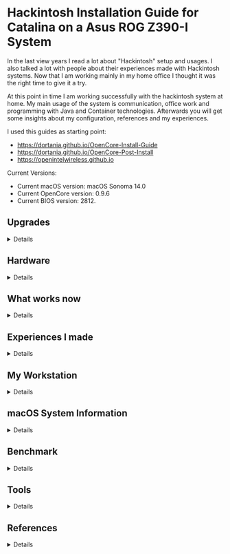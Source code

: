 # Hackintosh Installation Guide for Catalina on a Asus ROG Z390-I System

In the last view years I read a lot about "Hackintosh" setup and usages. I also talked a lot with people about their experiences made with Hackintosh systems. Now that I am working mainly in my home office I thought it was the right time to give it a try.

At this point in time I am working successfully with the hackintosh system at home. My main usage of the system is communication, office work and programming with Java and Container technologies.
Afterwards you will get some insights about my configuration, references and my experiences.

I used this guides as starting point:

- https://dortania.github.io/OpenCore-Install-Guide
- https://dortania.github.io/OpenCore-Post-Install
- https://openintelwireless.github.io

Current Versions:

- Current macOS version: macOS Sonoma 14.0
- Current OpenCore version: 0.9.6
- Current BIOS version: 2812. 

## Upgrades
<details>
<summary>Details</summary>

- [Description of the upgrade from OpenCore 0.7.9 and macOS Monterey](./docs/upgrade-to-macos-monterey.md)

- For the upgrade to OpenCore 0.9.5 and macOS Sonoma I do exactly the same steps as described in the upgrade to OpenCore 0.7.9 and macOS Monterey. No special other step was required.

</details>

## Hardware
<details>
<summary>Details</summary>

Type  | Item
--|--
CPU  | Intel Core i9-9900K 3.6 Ghz 8-Core Processor (Coffee Lake) 
CPU Cooler  | Corsair Hydro H60 (Water-Cooling)
Motherboard | Mainboard S1151 Asus ROG Strix Z390-I
Memory | 64GB Corsair Vengeance LPX (2x32 GB)
Video Card | Sapphire - Radeon RX 580 Pulse 8192MB
Case | ITX Fractal Design Node 304 (white)
Power Supply | 550W Seasonic FOCUS GX-550 FM
Hard Disk | SSD 1TB Samsung 860 Evo SATA
Monitor | DELL U3419W with Mini DisplayPort (updated to this big monitor) 
daskeyboard  | A mechanical keyboard for Mac power-users

</details>

## What works now
<details>
<summary>Details</summary>

- Local Ethernet
- Bluetooth
- Wireless
- GraphCard works
- Sleep / Wake
- Power Nap (sleep with background operations such as Time Machine)
- iMessage
- Pages, Numbers, Keynote
- iCloud
- iPhoto
- iMovie
- Virtualization with Oracle VirtualBox and Docker
- Webcam with iPhone 11 and EpocCam HD app
- Webcam external via USB

</details>

## Experiences I made
<details>
<summary>Details</summary>

- Upgrade to OpenCore 0.7.9 was easy when using the tools OpenCore Configurator and OC_Gen-X (see section tools below).
- With using OpenIntelWireless I am also able to use the internal Wireless and Bluetooth capabilities.
- I would recommend to use this tools instead of do the manual way.
- First try your new configuration on a USB stick before finally moving the configuration to the EFIT "final" partition.

</details>

## My Workstation
<details>
<summary>Details</summary>

![](images/setup-1.jpeg)

For some month I upgraded to a new curved monitor 34-inches model from DELL. It is really a joy to work with such a big monitor.

![](images/setup-2.jpeg)

![](images/setup-3.jpeg)

</details>

## macOS System Information
<details>
<summary>Details</summary>

![](images/macos-system-info-1.png)

![](images/macos-system-info-2.png)

![](images/macos-system-info-3.png)

</details>

## Benchmark
<details>
<summary>Details</summary>

![](images/benchmark-results-1.png)

Afterwards you find a list with single core values: my current value = 1263

![](images/benchmark-results-2.png)

Afterwards you find  list with multi-cores values: my current value = 8756

![](images/benchmark-results-3.png)

![](images/benchmark-results-5.png)

</details>

## Tools
<details>
<summary>Details</summary>

Tools and commands needed to setup and configure a Hackintosh:

- [Opencore Configurator](https://mackie100projects.altervista.org/download-opencore-configurator/): A graphical ui to manage the content of config.plist.
- [Hackintool](https://github.com/headkaze/Hackintool/releases)
- [Opencore Gen-X](https://github.com/Pavo-IM/OC-Gen-X/releases): A graphical ui to create a new config.plist based on system type.
- [MountEFI](https://github.com/corpnewt/MountEFI): Easy mount of EFI partition.
- [ProperTree](https://github.com/corpnewt/ProperTree): For editing our config, this editor has some super useful tools for OpenCore
- [GenSMBIOS](https://github.com/corpnewt/GenSMBIOS): For generating our SMBIOS

</details>

## References
<details>
<summary>Details</summary>

- [IntelBluetoothFirmware](https://github.com/OpenIntelWireless/IntelBluetoothFirmware)
    IntelBluetoothFirmware is a Kernel Extension that uploads Intel Wireless Bluetooth Firmware to provide native Bluetooth in macOS

- [tonymacx86: resources and help to build an hackintosh](https://www.tonymacx86.com/:)

- [OpenCore Desktop Guide](https://dortania.github.io/OpenCore-Desktop-Guide/)

- [asus-rog-strix-z390-i-gaming-hackintosh](https://github.com/czombos/asus-rog-strix-z390-i-gaming-hackintosh): github project to build a hackintosh with the same configuration

- [ASUS Z390 E GAMING with Intel i9-9900K Opencore 0.5.7 Hackintosh & Benchmarks!](https://www.youtube.com/watch?v=hlV4FC-5Uu8): Youtube video with details about setup the hackintosh with the asus mainboard

- [ROG STRIX Z390-I Gaming Firmware Updates](https://rog.asus.com/motherboards/rog-strix/rog-strix-z390-i-gaming-model/helpdesk_bios)

  </details>
